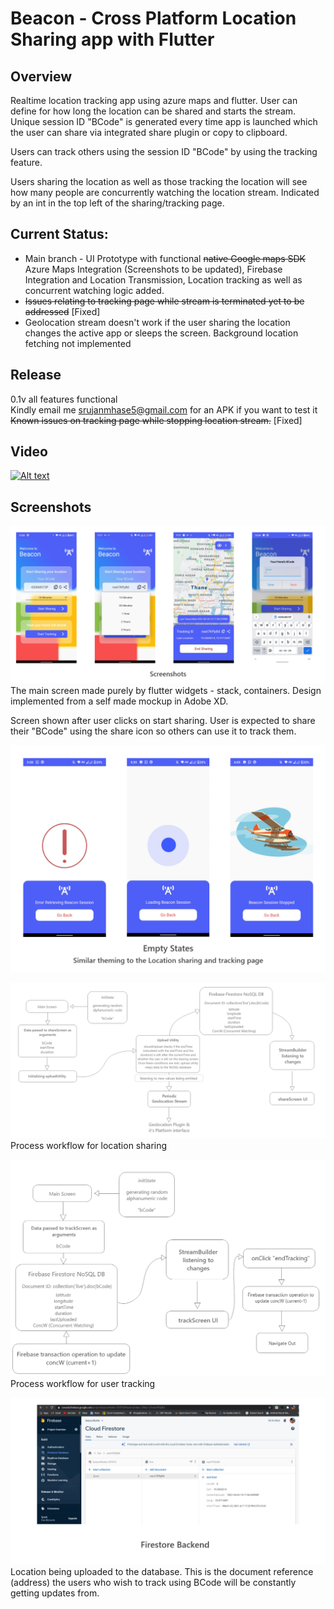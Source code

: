 # Beacon - Cross Platform Location Sharing app with Flutter

## Overview
Realtime location tracking app using azure maps and flutter. User can define for how long the location can be shared and starts the stream. Unique session ID "BCode" is generated every time app is launched which the user can share via integrated share plugin or copy to clipboard.

Users can track others using the session ID "BCode" by using the tracking feature. 

Users sharing the location as well as those tracking the location will see how many people are concurrently watching the location stream. Indicated by an int in the top left of the sharing/tracking page.


## Current Status:
 - Main branch - UI Prototype with functional ~~native Google maps SDK~~ Azure Maps Integration (Screenshots to be updated), Firebase Integration and Location Transmission, Location tracking as well as concurrent watching logic added.
- ~~Issues relating to tracking page while stream is terminated yet to be addressed~~ [Fixed]
- Geolocation stream doesn't work if the user sharing the location changes the active app or sleeps the screen. Background location fetching not implemented

## Release
0.1v all features functional\
Kindly email me srujanmhase5@gmail.com for an APK if you want to test it\
~~Known issues on tracking page while stopping location stream.~~ [Fixed] 

## Video
[![Alt text](https://img.youtube.com/vi/1ErahjfumbQ/0.jpg)](https://www.youtube.com/watch?v=1ErahjfumbQ)

## Screenshots

![image info](/images/ss.png)
The main screen made purely by flutter widgets - stack, containers. Design implemented from a self made mockup in Adobe XD.

Screen shown after user clicks on start sharing. User is expected to share their "BCode" using the share icon so others can use it to track them.

![image info](/images/empty.png)

![image info](/images/alg1.png)
Process workflow for location sharing

![image info](/images/alg2.png)
Process workflow for user tracking

![image info](/images/db.png)
Location being uploaded to the database. This is the document reference (address) the users who wish to track using BCode will be constantly getting updates from.